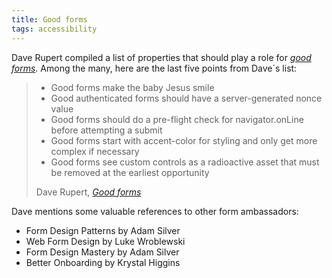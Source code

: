 ```yaml
---
title: Good forms
tags: accessibility
---
```

Dave Rupert compiled a list of properties that should play a role for [<cite>good forms</cite>](https://daverupert.com/2024/09/good-forms/). Among the many, here are the last five points from Dave´s list:


> - Good forms make the baby Jesus smile
> - Good authenticated forms should have a server-generated nonce value
> - Good forms should do a pre-flight check for navigator.onLine before attempting a submit
> - Good forms start with accent-color for styling and only get more complex if necessary
> - Good forms see custom controls as a radioactive asset that must be removed at the earliest opportunity
> <footer>Dave Rupert, <a href="https://daverupert.com/2024/09/good-forms/"><cite>Good forms</cite></a></footer>

Dave mentions some valuable references to other form ambassadors:

- Form Design Patterns by Adam Silver
- Web Form Design by Luke Wroblewski
- Form Design Mastery by Adam Silver
- Better Onboarding by Krystal Higgins